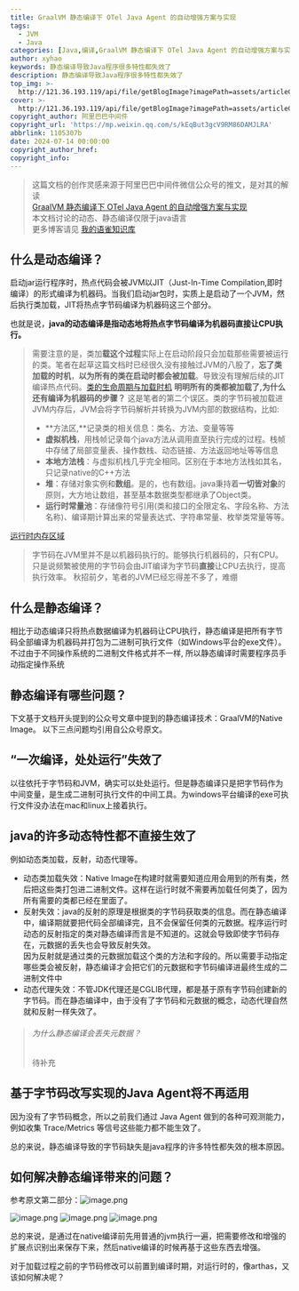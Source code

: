 ```yaml
---
title: GraalVM 静态编译下 OTel Java Agent 的自动增强方案与实现
tags:
  - JVM
  - Java
categories: [Java,编译,GraalVM 静态编译下 OTel Java Agent 的自动增强方案与实现]
author: xyhao
keywords: 静态编译导致Java程序很多特性都失效了
description: 静态编译导致Java程序很多特性都失效了
top_img: >-
  http://121.36.193.119/api/file/getBlogImage?imagePath=assets/articleCover/2024-07-14-GraalVM.png
cover: >-
  http://121.36.193.119/api/file/getBlogImage?imagePath=assets/articleCover/2024-07-14-GraalVM.png
copyright_author: 阿里巴巴中间件
copyright_url: 'https://mp.weixin.qq.com/s/kEqBut3gcV9RM86DAMJLRA'
abbrlink: 1105307b
date: 2024-07-14 00:00:00
copyright_author_href:
copyright_info:
---
```


> 这篇文档的创作灵感来源于阿里巴巴中间件微信公众号的推文，是对其的解读  
> [GraalVM 静态编译下 OTel Java Agent 的自动增强方案与实现](https://mp.weixin.qq.com/s/kEqBut3gcV9RM86DAMJLRA)  
> 本文档讨论的动态、静态编译仅限于java语言  
> 更多博客请见 [我的语雀知识库](https://www.yuque.com/u41117719/xd1qgc)

## 什么是动态编译？
启动jar运行程序时，热点代码会被JVM以JIT（Just-In-Time Compilation,即时编译）的形式编译为机器码。当我们启动jar包时，实质上是启动了一个JVM，然后执行类加载，JIT将热点字节码编译为机器码这三个部分。

也就是说，**java的动态编译是指动态地将热点字节码编译为机器码直接让CPU执行。**

> 需要注意的是，类加**载这个过程**实际上在启动阶段只会加载那些需要被运行的类。笔者在起草这篇文档时已经很久没有接触过JVM的八股了，**忘了类加载的时机**，**以为所有的类在启动时都会被加载**。导致没有理解后续的JIT编译热点代码。[类的生命周期与加载时机](https://www.yuque.com/u41117719/xd1qgc/iqfmoe9tpnstvw0i)
> **明明所有的类都被加载了,为什么还有编译为机器码的步骤？**
> 这是笔者的第二个误区。类的字节码被加载进JVM内存后，JVM会将字节码解析并转换为JVM内部的数据结构，比如:
> - **方法区,**记录类的相关信息：类名、方法、变量等等
> - **虚拟机栈**，用栈帧记录每个java方法从调用直至执行完成的过程。栈帧中存储了局部变量表、操作数栈、动态链接、方法返回地址等等信息
> - **本地方法栈**：与虚拟机栈几乎完全相同。区别在于本地方法栈如其名，只记录native的C++方法
> - **堆**：存储对象实例和**数组**。是的，也有数组。java秉持着**一切皆对象**的原则，大方地让数组，甚至基本数据类型都继承了Object类。
> - **运行时常量池**：存储像符号引用(类和接口的全限定名、字段名称、方法名称)、编译期计算出来的常量表达式、字符串常量、枚举类常量等等。

[运行时内存区域](https://www.yuque.com/u41117719/xd1qgc/hreiiqh4texe9z9m)
> 字节码在JVM里并不是以机器码执行的。能够执行机器码的，只有CPU。
> 只是说频繁被使用的字节码会由JIT编译为字节码**直接**让CPU去执行，提高执行效率。
> 秋招前夕，笔者的JVM已经忘得差不多了，难绷


## 什么是静态编译？
相比于动态编译只将热点数据编译为机器码让CPU执行，静态编译是把所有字节码全部编译为机器码并打包为二进制可执行文件（如Windows平台的exe文件）。
不过由于不同操作系统的二进制文件格式并不一样, 所以静态编译时需要程序员手动指定操作系统


## 静态编译有哪些问题？
下文基于文档开头提到的公众号文章中提到的静态编译技术：GraalVM的Native Image。
以下三点问题均引用自公众号原文。
## “一次编译，处处运行”失效了
以往依托于字节码和JVM，确实可以处处运行。但是静态编译只是把字节码作为中间变量，是生成二进制可执行文件的中间工具。为windows平台编译的exe可执行文件没办法在mac和linux上接着执行。

## java的许多动态特性都不直接生效了
例如动态类加载，反射，动态代理等。

- 动态类加载失效：Native Image在构建时就需要知道应用会用到的所有类，然后把这些类打包进二进制文件。这样在运行时就不需要再加载任何类了，因为所有需要的类都已经在里面了。
- 反射失效：java的反射的原理是根据类的字节码获取类的信息。而在静态编译中，编译期就要把代码全部编译完，且不会保留任何类的元数据。程序运行时动态的反射指定的类对静态编译而言是不知道的。这就会导致即使字节码存在，元数据的丢失也会导致反射失效。<br>因为反射就是通过类的元数据加载这个类的方法和字段的。所以需要手动指定哪些类会被反射，静态编译才会把它们的元数据和字节码编译进最终生成的二进制文件中
- 动态代理失效：不管JDK代理还是CGLIB代理，都是基于原有字节码创建新的字节码。而在静态编译中，由于没有了字节码和元数据的概念，动态代理自然就和反射一样失效了。

> ###### 为什么静态编译会丢失元数据？
> 待补充

## 基于字节码改写实现的Java Agent将不再适用
因为没有了字节码概念，所以之前我们通过 Java Agent 做到的各种可观测能力，例如收集 Trace/Metrics 等信号这些能力都不能生效了。


总的来说，静态编译导致的字节码缺失是java程序的许多特性都失效的根本原因。

## 如何解决静态编译带来的问题？
参考原文第二部分：![image.png](http://121.36.193.119/api/file/getBlogImage?imagePath=assets/articleSource/2024-07-14-GraalVM/img.png)

![image.png](http://121.36.193.119/api/file/getBlogImage?imagePath=assets/articleSource/2024-07-14-GraalVM/img_1.png)
![image.png](http://121.36.193.119/api/file/getBlogImage?imagePath=assets/articleSource/2024-07-14-GraalVM/img_2.png)
![image.png](http://121.36.193.119/api/file/getBlogImage?imagePath=assets/articleSource/2024-07-14-GraalVM/img_3.png)


总的来说，是通过在native编译前先用普通的jvm执行一遍，把需要修改和增强的扩展点识别出来保存下来，然后native编译的时候再基于这些东西去增强。

对于加载过程之前的字节码修改可以前置到编译时期，对运行时的，像arthas，又该如何解决呢？
